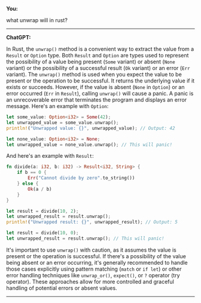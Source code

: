 **You:**

what unwrap will in rust?

------------------

**ChatGPT:**

In Rust, the `unwrap()` method is a convenient way to extract the value from a `Result` or `Option` type. Both `Result` and `Option` are types used to represent the possibility of a value being present (`Some` variant) or absent (`None` variant) or the possibility of a successful result (`Ok` variant) or an error (`Err` variant).
The `unwrap()` method is used when you expect the value to be present or the operation to be successful. It returns the underlying value if it exists or succeeds. However, if the value is absent (`None` in `Option`) or an error occurred (`Err` in `Result`), calling `unwrap()` will cause a panic. A panic is an unrecoverable error that terminates the program and displays an error message.
Here's an example with `Option`:
```rust
let some_value: Option<i32> = Some(42);
let unwrapped_value = some_value.unwrap();
println!("Unwrapped value: {}", unwrapped_value); // Output: 42

let none_value: Option<i32> = None;
let unwrapped_value = none_value.unwrap(); // This will panic!

```
And here's an example with `Result`:
```rust
fn divide(a: i32, b: i32) -> Result<i32, String> {
    if b == 0 {
        Err("Cannot divide by zero".to_string())
    } else {
        Ok(a / b)
    }
}

let result = divide(10, 2);
let unwrapped_result = result.unwrap();
println!("Unwrapped result: {}", unwrapped_result); // Output: 5

let result = divide(10, 0);
let unwrapped_result = result.unwrap(); // This will panic!

```
It's important to use `unwrap()` with caution, as it assumes the value is present or the operation is successful. If there's a possibility of the value being absent or an error occurring, it's generally recommended to handle those cases explicitly using pattern matching (`match` or `if let`) or other error handling techniques like `unwrap_or()`, `expect()`, or `?` operator (try operator). These approaches allow for more controlled and graceful handling of potential errors or absent values.


------------------
